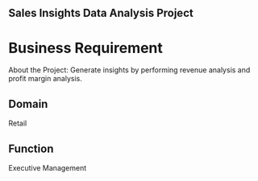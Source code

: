## Sales Insights Data Analysis Project
# Business Requirement

About the Project: Generate insights by performing revenue analysis and profit margin analysis.

## Domain
Retail
## Function
Executive Management 
